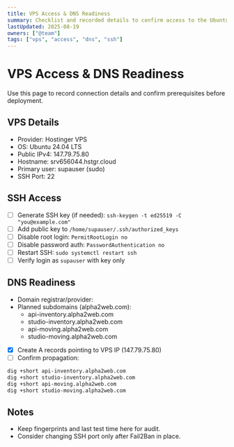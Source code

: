 ```yaml
---
title: VPS Access & DNS Readiness
summary: Checklist and recorded details to confirm access to the Ubuntu 22.04 VPS and DNS control for subdomains.
lastUpdated: 2025-08-19
owners: ["@team"]
tags: ["vps", "access", "dns", "ssh"]
---
```


# VPS Access & DNS Readiness

Use this page to record connection details and confirm prerequisites before deployment.

## VPS Details
- Provider: Hostinger VPS
- OS: Ubuntu 24.04 LTS
- Public IPv4: 147.79.75.80
- Hostname: srv656044.hstgr.cloud
- Primary user: supauser (sudo)
- SSH Port: 22

## SSH Access
- [ ] Generate SSH key (if needed): `ssh-keygen -t ed25519 -C "you@example.com"`
- [ ] Add public key to `/home/supauser/.ssh/authorized_keys`
- [ ] Disable root login: `PermitRootLogin no`
- [ ] Disable password auth: `PasswordAuthentication no`
- [ ] Restart SSH: `sudo systemctl restart ssh`
- [ ] Verify login as `supauser` with key only

## DNS Readiness
- Domain registrar/provider: <to-confirm>
- Planned subdomains (alpha2web.com):
  - api-inventory.alpha2web.com
  - studio-inventory.alpha2web.com
  - api-moving.alpha2web.com
  - studio-moving.alpha2web.com
- [x] Create A records pointing to VPS IP (147.79.75.80)
- [ ] Confirm propagation:
 ```bash
 dig +short api-inventory.alpha2web.com
 dig +short studio-inventory.alpha2web.com
 dig +short api-moving.alpha2web.com
 dig +short studio-moving.alpha2web.com
 ```

## Notes
- Keep fingerprints and last test time here for audit.
- Consider changing SSH port only after Fail2Ban in place.
